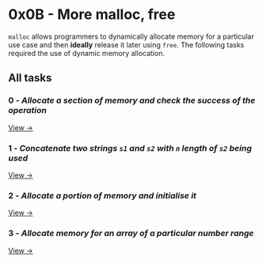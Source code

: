 # 0x0B - More malloc, free

`malloc` allows programmers to dynamically allocate memory for a particular use case and then **ideally** release it later using `free`. The following tasks required the use of dynamic memory allocation.

## All tasks

### 0 - _Allocate a section of memory and check the success of the operation_

[View →](./0-malloc_checked.c)

### 1 - _Concatenate two strings `s1` and `s2` with `n` length of `s2` being used_

[View →](./1-string_nconcat.c)

### 2 - _Allocate a portion of memory and initialise it_

[View →](./2-calloc.c)

### 3 - _Allocate memory for an array of a particular number range_

[View →](./3-array_range.c)
